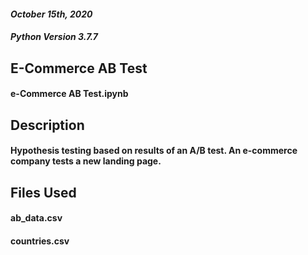 #### *October 15th, 2020*
#### *Python Version 3.7.7*

## **E-Commerce AB Test**
#### e-Commerce AB Test.ipynb

## **Description**
#### Hypothesis testing based on results of an A/B test. An e-commerce company tests a new landing page.

## **Files Used**
#### ab_data.csv

#### countries.csv
